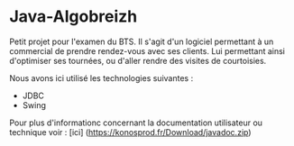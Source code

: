 # Java-Algobreizh

Petit projet pour l'examen du BTS. Il s'agit d'un logiciel permettant à un commercial de prendre rendez-vous avec ses clients. Lui permettant ainsi d'optimiser ses tournées, ou d'aller rendre des visites de courtoisies.

Nous avons ici utilisé les technologies suivantes :

* JDBC
* Swing

Pour plus d'informationc concernant la documentation utilisateur ou technique voir : [ici] (https://konosprod.fr/Download/javadoc.zip)

